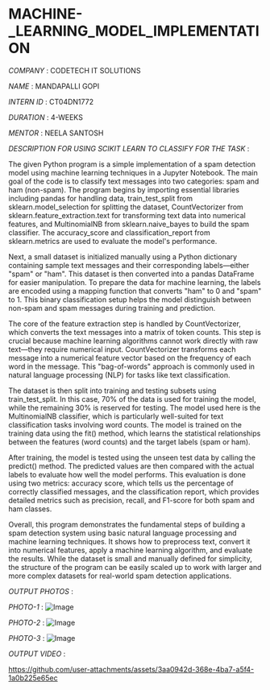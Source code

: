 # MACHINE-_LEARNING_MODEL_IMPLEMENTATION


*COMPANY* : CODETECH IT SOLUTIONS

*NAME* : MANDAPALLI GOPI

*INTERN ID* : CT04DN1772

*DURATION* : 4-WEEKS

*MENTOR* : NEELA SANTOSH

*DESCRIPTION FOR USING SCIKIT LEARN TO CLASSIFY FOR THE TASK* :


The given Python program is a simple implementation of a spam detection model using machine learning techniques in a Jupyter Notebook. The main goal of the code is to classify text messages into two categories: spam and ham (non-spam). The program begins by importing essential libraries including pandas for handling data, train_test_split from sklearn.model_selection for splitting the dataset, CountVectorizer from sklearn.feature_extraction.text for transforming text data into numerical features, and MultinomialNB from sklearn.naive_bayes to build the spam classifier. The accuracy_score and classification_report from sklearn.metrics are used to evaluate the model's performance.

Next, a small dataset is initialized manually using a Python dictionary containing sample text messages and their corresponding labels—either "spam" or "ham". This dataset is then converted into a pandas DataFrame for easier manipulation. To prepare the data for machine learning, the labels are encoded using a mapping function that converts "ham" to 0 and "spam" to 1. This binary classification setup helps the model distinguish between non-spam and spam messages during training and prediction.

The core of the feature extraction step is handled by CountVectorizer, which converts the text messages into a matrix of token counts. This step is crucial because machine learning algorithms cannot work directly with raw text—they require numerical input. CountVectorizer transforms each message into a numerical feature vector based on the frequency of each word in the message. This "bag-of-words" approach is commonly used in natural language processing (NLP) for tasks like text classification.

The dataset is then split into training and testing subsets using train_test_split. In this case, 70% of the data is used for training the model, while the remaining 30% is reserved for testing. The model used here is the MultinomialNB classifier, which is particularly well-suited for text classification tasks involving word counts. The model is trained on the training data using the fit() method, which learns the statistical relationships between the features (word counts) and the target labels (spam or ham).

After training, the model is tested using the unseen test data by calling the predict() method. The predicted values are then compared with the actual labels to evaluate how well the model performs. This evaluation is done using two metrics: accuracy score, which tells us the percentage of correctly classified messages, and the classification report, which provides detailed metrics such as precision, recall, and F1-score for both spam and ham classes.

Overall, this program demonstrates the fundamental steps of building a spam detection system using basic natural language processing and machine learning techniques. It shows how to preprocess text, convert it into numerical features, apply a machine learning algorithm, and evaluate the results. While the dataset is small and manually defined for simplicity, the structure of the program can be easily scaled up to work with larger and more complex datasets for real-world spam detection applications.


*OUTPUT PHOTOS* :

*PHOTO-1* :
![Image](https://github.com/user-attachments/assets/75ae6b77-9376-4a0a-be79-9337b9b4d540)

*PHOTO-2* :
![Image](https://github.com/user-attachments/assets/b958b859-13c2-445d-a100-0c2380426b73)

*PHOTO-3* :
![Image](https://github.com/user-attachments/assets/6345a7aa-b05b-49f3-ba8d-933c79e7066f)


*OUTPUT VIDEO* :

https://github.com/user-attachments/assets/3aa0942d-368e-4ba7-a5f4-1a0b225e65ec








